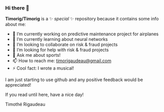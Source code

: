 ### Hi there 👋

**Timorig/Timorig** is a ✨ _special_ ✨ repository because it contains some info about me:

- 🔭 I’m currently working on predictive maintenance project for airplanes
- 🌱 I’m currently learning about neural networks
- 👯 I’m looking to collaborate on risk & fraud projects
- 🤔 I’m looking for help with risk & fraud projects
- 💬 Ask me about sports!
- 📫 How to reach me: timorigaudeau@gmail.com
- ⚡ Cool fact: I wrote a musical!

I am just starting to use github and any positive feedback would be appreciated!

If you read until here, have a nice day!

Timothé Rigaudeau
